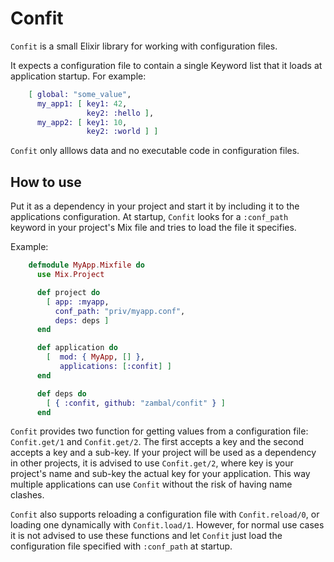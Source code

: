 

# Confit

`Confit` is a small Elixir library for working with configuration
files.

It expects a configuration file to contain a single Keyword list
that it loads at application startup. For example:

```elixir
    [ global: "some_value",
      my_app1: [ key1: 42,
                 key2: :hello ],
      my_app2: [ key1: 10,
                 key2: :world ] ]
```

`Confit` only alllows data and no executable code in configuration files.

## How to use

Put it as a dependency in your project and start it by including it
to the applications configuration. At startup, `Confit` looks for a
`:conf_path` keyword in your project's Mix file and tries to load
the file it specifies.

Example:

```elixir
    defmodule MyApp.Mixfile do
      use Mix.Project

      def project do
        [ app: :myapp,
          conf_path: "priv/myapp.conf",
          deps: deps ]
      end

      def application do
        [  mod: { MyApp, [] },
           applications: [:confit] ]
      end

      def deps do
        [ { :confit, github: "zambal/confit" } ]
      end
```

`Confit` provides two function for getting values from a
configuration file: `Confit.get/1` and `Confit.get/2`.
The first accepts a key and the second accepts a key and a sub-key.
If your project will be used as a dependency in other projects,
it is advised to use `Confit.get/2`, where key is your project's name
and sub-key the actual key for your application. This way multiple
applications can use `Confit` without the risk of having name clashes.

`Confit` also supports reloading a configuration file with `Confit.reload/0`,
or loading one dynamically with `Confit.load/1`. However, for normal use cases
it is not advised to use these functions and let `Confit` just load the
configuration file specified with `:conf_path` at startup.
